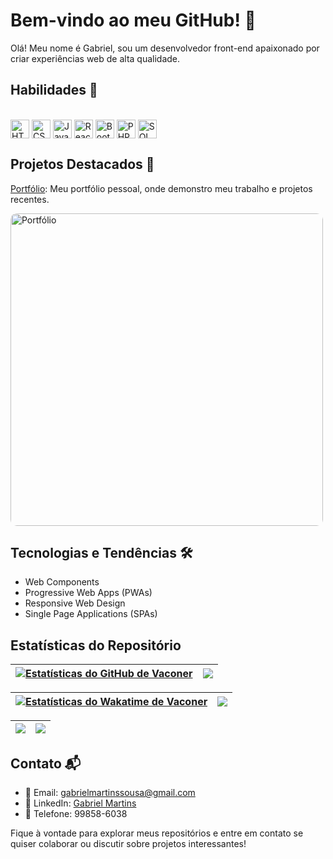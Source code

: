 # Bem-vindo ao meu GitHub! 👋

Olá! Meu nome é Gabriel, sou um desenvolvedor front-end apaixonado por criar experiências web de alta qualidade.

## Habilidades 🚀

<div style="display: inline_block"><br>
  <img align="center" alt="HTML" height="30" width="30" src="https://img.icons8.com/color/48/000000/html-5--v1.png">
  <img align="center" alt="CSS3" height="30" width="30" src="https://img.icons8.com/color/48/000000/css3.png">
  <img align="center" alt="JavaScript" height="30" width="30" src="https://img.icons8.com/color/48/000000/javascript--v1.png">
  <img align="center" alt="React.js" height="30" width="30" src="https://img.icons8.com/color/48/000000/react-native.png">
  <img align="center" alt="Bootstrap" height="30" width="30" src="https://img.icons8.com/color/48/000000/bootstrap.png">
  <img align="center" alt="PHP" height="30" width="30" src="https://img.icons8.com/officel/48/000000/php-logo.png">
  <img align="center" alt="SQL" height="30" width="30" src="https://img.icons8.com/ios-filled/50/000000/sql.png">
</div>

## Projetos Destacados 🌟
[Portfólio](https://vaconer.github.io/portifolio/):  Meu portfólio pessoal, onde demonstro meu trabalho e projetos recentes.

<img src="https://s4.ezgif.com/tmp/ezgif-4-c061ce7424.gif" alt="Portfólio" width="500" heigh='400' style="border-radius: 10px;">

## Tecnologias e Tendências 🛠️
- Web Components
- Progressive Web Apps (PWAs)
- Responsive Web Design
- Single Page Applications (SPAs)

## Estatísticas do Repositório

| <a href="https://github.com/Vaconer"><img align="center" src="https://github-readme-stats.vercel.app/api?username=Vaconer&show_icons=true&theme=dracula&hide_border=true" alt="Estatísticas do GitHub de Vaconer" /></a> | <a href="https://github.com/Vaconer"><img align="center" src="https://github-readme-stats.vercel.app/api/top-langs/?username=Vaconer&layout=compact&theme=dracula&hide_border=true" /></a> |
| ------------- | ------------- |

| <a href="https://github.com/Vaconer"><img align="center" src="https://github-readme-stats.vercel.app/api/wakatime?username=Vaconer&layout=compact&theme=dracula&hide_border=true" alt="Estatísticas do Wakatime de Vaconer" /></a> | <a href="https://github.com/Vaconer"><img align="center" src="https://github-readme-stats.vercel.app/api/pin/?username=Vaconer&repo=repo-1&theme=dracula&hide_border=true" /></a> |
| ------------- | ------------- |

| <a href="https://github.com/Vaconer"><img align="center" src="https://github-readme-stats.vercel.app/api/pin/?username=Vaconer&repo=repo-2&theme=dracula&hide_border=true" /></a> | <a href="https://github.com/Vaconer"><img align="center" src="https://github-readme-stats.vercel.app/api/pin/?username=Vaconer&repo=repo-3&theme=dracula&hide_border=true" /></a> |
| ------------- | ------------- |


## Contato 📬
- 📧 Email: gabrielmartinssousa@gmail.com
- 🔗 LinkedIn: [Gabriel Martins](https://www.linkedin.com/in/gabriel-martins-3b76b122a/)
- 📱 Telefone: 99858-6038

Fique à vontade para explorar meus repositórios e entre em contato se quiser colaborar ou discutir sobre projetos interessantes!

